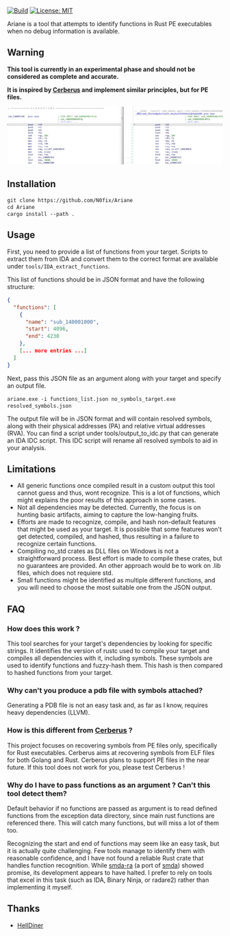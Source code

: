 [![Build](https://github.com/N0fix/Ariane/actions/workflows/build.yml/badge.svg?branch=master)](https://github.com/N0fix/Ariane/actions/workflows/build.yml)
[![License: MIT](https://img.shields.io/badge/License-MIT-yellow.svg)](https://opensource.org/licenses/MIT)


Ariane is a tool that attempts to identify functions in Rust PE executables when no debug information is available.

## Warning

**This tool is currently in an experimental phase and should not be considered as complete and accurate.**

**It is inspired by [Cerberus](https://github.com/h311d1n3r/Cerberus/tree/main) and implement similar principles, but for PE files.**

![](./fn_id.jpg)

## Installation

```
git clone https://github.com/N0fix/Ariane
cd Ariane
cargo install --path .
```

## Usage

First, you need to provide a list of functions from your target. Scripts to extract them from IDA and convert them to the correct format are available under `tools/IDA_extract_functions`.

This list of functions should be in JSON format and have the following structure:

```json
{
  "functions": [
    {
      "name": "sub_140001000",
      "start": 4096,
      "end": 4230
    },
    [... more entries ...]
  ]
}
```

Next, pass this JSON file as an argument along with your target and specify an output file.

```
ariane.exe -i functions_list.json no_symbols_target.exe resolved_symbols.json
```

The output file will be in JSON format and will contain resolved symbols, along with their physical addresses (PA) and relative virtual addresses (RVA). You can find a script under tools/output_to_idc.py that can generate an IDA IDC script. This IDC script will rename all resolved symbols to aid in your analysis.

## Limitations

- All generic functions once compiled result in a custom output this tool cannot guess and thus, wont recognize. This is a lot of functions, which might explains the poor results of this approach in some cases.
- Not all dependencies may be detected. Currently, the focus is on hunting basic artifacts, aiming to capture the low-hanging fruits.
- Efforts are made to recognize, compile, and hash non-default features that might be used as your target. It is possible that some features won't get detected, compiled, and hashed, thus resulting in a failure to recognize certain functions.
- Compiling no_std crates as DLL files on Windows is not a straightforward process. Best effort is made to compile these crates, but no guarantees are provided. An other approach would be to work on .lib files, which does not requiere std.
- Small functions might be identified as multiple different functions, and you will need to choose the most suitable one from the JSON output.

## FAQ

### How does this work ?

This tool searches for your target's dependencies by looking for specific strings. It identifies the version of rustc used to compile your target and compiles all dependencies with it, including symbols. These symbols are used to identify functions and fuzzy-hash them. This hash is then compared to hashed functions from your target.

### Why can't you produce a pdb file with symbols attached?

Generating a PDB file is not an easy task and, as far as I know, requires heavy dependencies (LLVM).

### How is this different from [Cerberus](https://github.com/h311d1n3r/Cerberus/tree/main) ?

This project focuses on recovering symbols from PE files only, specifically for Rust executables. Cerberus aims at recovering symbols from ELF files for both Golang and Rust. Cerberus plans to support PE files in the near future. If this tool does not work for you, please test Cerberus !

### Why do I have to pass functions as an argument ? Can't this tool detect them?

Default behavior if no functions are passed as argument is to read defined functions from the exception data directory, since main rust functions are referenced there. This will catch many functions, but will miss a lot of them too.

Recognizing the start and end of functions may seem like an easy task, but it is actually quite challenging. Few tools manage to identify them with reasonable confidence, and I have not found a reliable Rust crate that handles function recognition. While [smda-ra](https://github.com/marirs/smda-rs) (a port of [smda](https://github.com/danielplohmann/smda)) showed promise, its development appears to have halted. I prefer to rely on tools that excel in this task (such as IDA, Binary Ninja, or radare2) rather than implementing it myself.


## Thanks

- [HellDiner](https://github.com/h311d1n3r)
